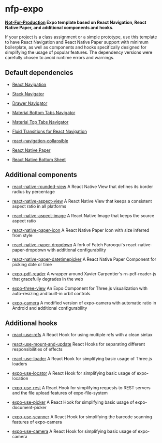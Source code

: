 nfp-expo
========

**[Not-For-Production](https://github.com/hashiprobr/nfp) Expo template based on
React Navigation, React Native Paper, and additional components and hooks.**

If your project is a class assignment or a simple prototype, use this template
to have React Navigation and React Native Paper support with minimum
boilerplate, as well as components and hooks specifically designed for
simplifying the usage of popular features. The dependency versions were
carefully chosen to avoid runtime errors and warnings.


Default dependencies
--------------------

* [React Navigation](https://reactnavigation.org/)

* [Stack Navigator](https://reactnavigation.org/docs/stack-navigator/)

* [Drawer Navigator](https://reactnavigation.org/docs/drawer-navigator/)

* [Material Bottom Tabs
  Navigator](https://reactnavigation.org/docs/material-bottom-tab-navigator/)

* [Material Top Tabs
  Navigator](https://reactnavigation.org/docs/material-top-tab-navigator/)

* [Fluid Transitions for React
  Navigation](https://github.com/fram-x/FluidTransitions)

* [react-navigation-collapsible](https://github.com/benevbright/react-navigation-collapsible)

* [React Native Paper](https://callstack.github.io/react-native-paper/)

* [React Native Bottom
  Sheet](https://gorhom.github.io/react-native-bottom-sheet/)


Additional components
---------------------

* [react-native-rounded-view](https://github.com/hashiprobr/react-native-rounded-view)
  A React Native View that defines its border radius by percentage

* [react-native-aspect-view](https://github.com/hashiprobr/react-native-aspect-view)
  A React Native View that keeps a consistent aspect ratio in all platforms

* [react-native-aspect-image](https://github.com/hashiprobr/react-native-aspect-image)
  A React Native Image that keeps the source aspect ratio

* [react-native-paper-icon](https://github.com/hashiprobr/react-native-paper-icon)
  A React Native Paper Icon with size inferred from style

* [react-native-paper-dropdown](https://github.com/hashiprobr/react-native-paper-dropdown)
  A fork of Fateh Farooqui's react-native-paper-dropdown with additional
  configurability

* [react-native-paper-datetimepicker](https://github.com/hashiprobr/react-native-paper-datetimepicker)
  A React Native Paper Component for picking date or time

* [expo-pdf-reader](https://github.com/hashiprobr/expo-pdf-reader) A wrapper
  around Xavier Carpentier's rn-pdf-reader-js that gracefully degrades in the
  web

* [expo-three-view](https://github.com/hashiprobr/expo-three-view) An Expo
  Component for Three.js visualization with auto-resizing and built-in orbit
  controls

* [expo-camera](https://github.com/hashiprobr/expo-camera) A modified version of
  expo-camera with automatic ratio in Android and additional configurability


Additional hooks
----------------

* [react-use-refs](https://github.com/hashiprobr/react-use-refs) A React Hook
  for using multiple refs with a clean sintax

* [react-use-mount-and-update](https://github.com/hashiprobr/react-use-mount-and-update)
  React Hooks for separating different responsibilities of effects

* [react-use-loader](https://github.com/hashiprobr/react-use-loader) A React
  Hook for simplifying basic usage of Three.js loaders

* [expo-use-locator](https://github.com/hashiprobr/expo-use-locator) A React
  Hook for simplifying basic usage of expo-location

* [expo-use-rest](https://github.com/hashiprobr/expo-use-rest) A React Hook for
  simplifying requests to REST servers and the file upload features of
  expo-file-system

* [expo-use-picker](https://github.com/hashiprobr/expo-use-picker) A React Hook
  for simplifying basic usage of expo-document-picker

* [expo-use-scanner](https://github.com/hashiprobr/expo-use-scanner) A React
  Hook for simplifying the barcode scanning features of expo-camera

* [expo-use-camera](https://github.com/hashiprobr/expo-use-camera) A React Hook
  for simplifying basic usage of expo-camera
